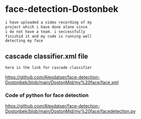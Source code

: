 # face-detection-Dostonbek
```bash 
i have uploaded a video recording of my 
project which i have done alone since 
i do not have a team. i seccessfully
finishid it and my code is running well 
detecting my face 
```
## cascade classifier.xml file
```bash 
here is the link for cascade classifier 
```
https://github.com/Alexdatser/face-detection-Dostonbek/blob/main/DostonMid/my%20face/face.xml

### Code of python for face detection

https://github.com/Alexdatser/face-detection-Dostonbek/blob/main/DostonMid/my%20face/facedetection.py

